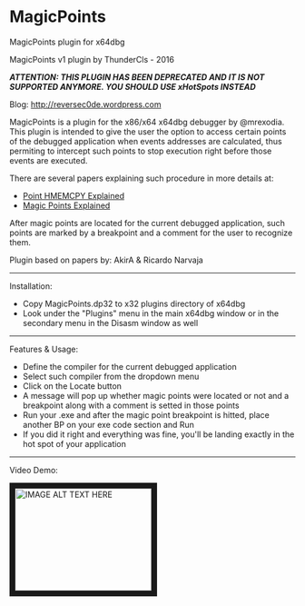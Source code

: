 # MagicPoints
MagicPoints plugin for x64dbg

MagicPoints v1 plugin by ThunderCls - 2016

***ATTENTION: THIS PLUGIN HAS BEEN DEPRECATED AND IT IS NOT SUPPORTED ANYMORE. YOU SHOULD USE xHotSpots INSTEAD***

Blog: http://reversec0de.wordpress.com


MagicPoints is a plugin for the x86/x64 x64dbg debugger by @mrexodia. This plugin is intended to give the user the option to access certain points of the debugged application when events addresses are calculated, thus permiting to intercept such points to stop execution right before those events are executed.

There are several papers explaining such procedure in more details at:
- [Point HMEMCPY Explained](http://ricardonarvaja.info/WEB/CURSO%20NUEVO/TEORIAS%20NUMERADAS/000-100/030-PUNTO%20HMEMCPY%20EN%20OLLYDBG%20EN%20XP.zip)
- [Magic Points Explained](http://ricardonarvaja.info/WEB/CURSO%20NUEVO/TEORIAS%20NUMERADAS/301-400/343-Puntos%20Magicos%20por%20AkirA.rar)

After magic points are located for the current debugged application, such points are marked by a breakpoint and a comment for the user to recognize them.

Plugin based on papers by: AkirA & Ricardo Narvaja

---

Installation:
 - Copy MagicPoints.dp32 to x32 plugins directory of x64dbg
 - Look under the "Plugins" menu in the main x64dbg window or in the secondary menu in the Disasm window as well

---

Features & Usage:
 - Define the compiler for the current debugged application
 - Select such compiler from the dropdown menu
 - Click on the Locate button
 - A message will pop up whether magic points were located or not and a breakpoint along with a comment is setted in those points
 - Run your .exe and after the magic point breakpoint is hitted, place another BP on your exe code section and Run
 - If you did it right and everything was fine, you'll be landing exactly in the hot spot of your application
 
 ---
 
 Video Demo:
 
 <a href="http://www.youtube.com/watch?feature=player_embedded&v=4uoIWgkFXT8
" target="_blank"><img src="http://img.youtube.com/vi/4uoIWgkFXT8/0.jpg" 
alt="IMAGE ALT TEXT HERE" width="240" height="180" border="10" /></a>
